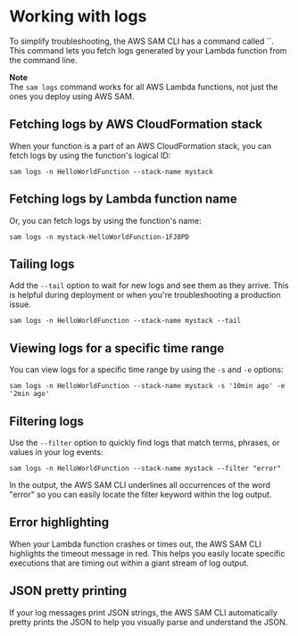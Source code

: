 # Working with logs<a name="serverless-sam-cli-logging"></a>

To simplify troubleshooting, the AWS SAM CLI has a command called ``\. This command lets you fetch logs generated by your Lambda function from the command line\.

**Note**  
The `sam logs` command works for all AWS Lambda functions, not just the ones you deploy using AWS SAM\.

## Fetching logs by AWS CloudFormation stack<a name="serverless-logging-cfn"></a>

When your function is a part of an AWS CloudFormation stack, you can fetch logs by using the function's logical ID:

```
sam logs -n HelloWorldFunction --stack-name mystack
```

## Fetching logs by Lambda function name<a name="serverless-logging-function"></a>

Or, you can fetch logs by using the function's name:

```
sam logs -n mystack-HelloWorldFunction-1FJ8PD
```

## Tailing logs<a name="serverless-logging-tail"></a>

Add the `--tail` option to wait for new logs and see them as they arrive\. This is helpful during deployment or when you're troubleshooting a production issue\.

```
sam logs -n HelloWorldFunction --stack-name mystack --tail
```

## Viewing logs for a specific time range<a name="serverless-logging-time-range"></a>

You can view logs for a specific time range by using the `-s` and `-e` options:

```
sam logs -n HelloWorldFunction --stack-name mystack -s '10min ago' -e '2min ago'
```

## Filtering logs<a name="serverless-logging-time-range"></a>

Use the `--filter` option to quickly find logs that match terms, phrases, or values in your log events:

```
sam logs -n HelloWorldFunction --stack-name mystack --filter "error"
```

In the output, the AWS SAM CLI underlines all occurrences of the word "error" so you can easily locate the filter keyword within the log output\.

## Error highlighting<a name="serverless-logging-error-highlight"></a>

When your Lambda function crashes or times out, the AWS SAM CLI highlights the timeout message in red\. This helps you easily locate specific executions that are timing out within a giant stream of log output\.

## JSON pretty printing<a name="serverless-logging-error-highlight"></a>

If your log messages print JSON strings, the AWS SAM CLI automatically pretty prints the JSON to help you visually parse and understand the JSON\.
